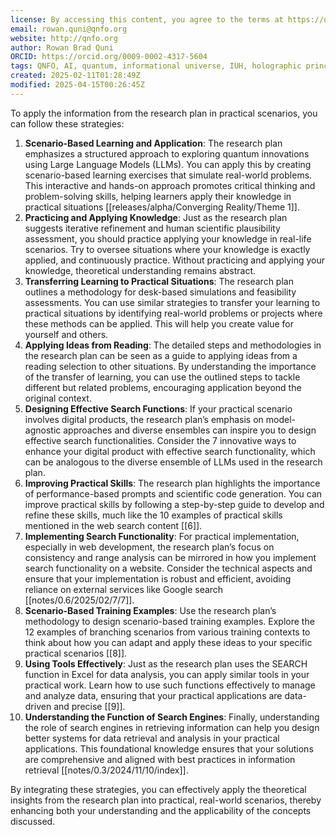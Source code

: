 ```yaml
---
license: By accessing this content, you agree to the terms at https://qnfo.org/LICENSE
email: rowan.quni@qnfo.org
website: http://qnfo.org
author: Rowan Brad Quni
ORCID: https://orcid.org/0009-0002-4317-5604
tags: QNFO, AI, quantum, informational universe, IUH, holographic principle
created: 2025-02-11T01:28:49Z
modified: 2025-04-15T00:26:45Z
---
```


To apply the information from the research plan in practical scenarios, you can follow these strategies:

1. **Scenario-Based Learning and Application**: The research plan emphasizes a structured approach to exploring quantum innovations using Large Language Models (LLMs). You can apply this by creating scenario-based learning exercises that simulate real-world problems. This interactive and hands-on approach promotes critical thinking and problem-solving skills, helping learners apply their knowledge in practical situations [[releases/alpha/Converging Reality/Theme 1]].
2. **Practicing and Applying Knowledge**: Just as the research plan suggests iterative refinement and human scientific plausibility assessment, you should practice applying your knowledge in real-life scenarios. Try to oversee situations where your knowledge is exactly applied, and continuously practice. Without practicing and applying your knowledge, theoretical understanding remains abstract.
3. **Transferring Learning to Practical Situations**: The research plan outlines a methodology for desk-based simulations and feasibility assessments. You can use similar strategies to transfer your learning to practical situations by identifying real-world problems or projects where these methods can be applied. This will help you create value for yourself and others.
4. **Applying Ideas from Reading**: The detailed steps and methodologies in the research plan can be seen as a guide to applying ideas from a reading selection to other situations. By understanding the importance of the transfer of learning, you can use the outlined steps to tackle different but related problems, encouraging application beyond the original context.
5. **Designing Effective Search Functions**: If your practical scenario involves digital products, the research plan’s emphasis on model-agnostic approaches and diverse ensembles can inspire you to design effective search functionalities. Consider the 7 innovative ways to enhance your digital product with effective search functionality, which can be analogous to the diverse ensemble of LLMs used in the research plan.
6. **Improving Practical Skills**: The research plan highlights the importance of performance-based prompts and scientific code generation. You can improve practical skills by following a step-by-step guide to develop and refine these skills, much like the 10 examples of practical skills mentioned in the web search content [[6]].
7. **Implementing Search Functionality**: For practical implementation, especially in web development, the research plan’s focus on consistency and range analysis can be mirrored in how you implement search functionality on a website. Consider the technical aspects and ensure that your implementation is robust and efficient, avoiding reliance on external services like Google search [[notes/0.6/2025/02/7/7]].
8. **Scenario-Based Training Examples**: Use the research plan’s methodology to design scenario-based training examples. Explore the 12 examples of branching scenarios from various training contexts to think about how you can adapt and apply these ideas to your specific practical scenarios [[8]].
9. **Using Tools Effectively**: Just as the research plan uses the SEARCH function in Excel for data analysis, you can apply similar tools in your practical work. Learn how to use such functions effectively to manage and analyze data, ensuring that your practical applications are data-driven and precise [[9]].
10. **Understanding the Function of Search Engines**: Finally, understanding the role of search engines in retrieving information can help you design better systems for data retrieval and analysis in your practical applications. This foundational knowledge ensures that your solutions are comprehensive and aligned with best practices in information retrieval [[notes/0.3/2024/11/10/index]].

By integrating these strategies, you can effectively apply the theoretical insights from the research plan into practical, real-world scenarios, thereby enhancing both your understanding and the applicability of the concepts discussed.
